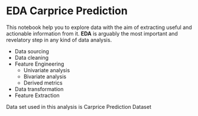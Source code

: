 # EDA Carprice Prediction

 This notebook help you to explore data with the aim of extracting useful and actionable information from it.
 **EDA** is arguably the most important and revelatory step in any kind of data analysis.
 
* Data sourcing 
* Data cleaning
* Feature Engineering
  * Univariate analysis
  * Bivariate analysis
  * Derived metrics
* Data transformation
* Feature Extraction 

Data set used in this analysis is Carprice Prediction Dataset
